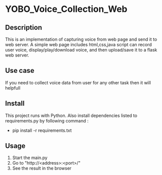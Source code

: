 # YOBO_Voice_Collection_Web

## Description

This is an implementation of capturing voice from web page and send it to web server. A simple web page includes html,css,java script can record user voice, display/play/download voice, and then upload/save it to a flask web server.

## Use case
If you need to collect voice data from user for any other task then it will helpfull

## Install
This project runs with Python. Also install dependencies listed to requirements.py by following command :
* pip install -r requirements.txt

## Usage
1. Start the main.py
2. Go to "http://&lt;address&gt;:&lt;port&gt;/"
3. See the result in the browser
